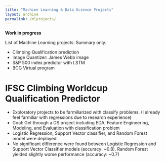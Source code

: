 ```yaml
---
title: "Machine Learning & Data Science Projects"
layout: archive
permalink: /mlprojects/
---
```


**Work in progress**

List of Machine Learning projects: Summary only.
* Climbing Qualification prediction
* Image Quantizer: James Webb image
* S&P 500 index predictor with LSTM
* BCG Virtual program

# IFSC Climbing Worldcup Qualification Predictor
* Exploratory projects to be farmiliarized with classify problems. (I already feel farmiliar with regressions due to research experience)
* Goal: Get through a DS project including EDA, Feature Engineering, Modeling, and Evaluation with classification problem
* Logistic Regression, Support Vector classifier, and Random Forest model were deployed
* No significant difference were found between Logistic Regression and Support Vector Classifier models (accuracy: ~0.8). Random Forest yielded slightly worse performance (accuracy: ~0.7)